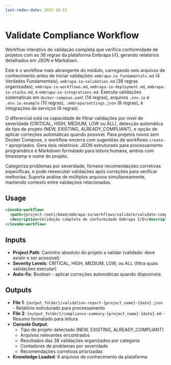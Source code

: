 ```yaml
---
last-redoc-date: 2025-10-22
---
```


# Validate Compliance Workflow

Workflow interativo de validação completa que verifica conformidade de projetos com as 38 regras da plataforma Embrapa I/O, gerando relatórios detalhados em JSON e Markdown.

Este é o workflow mais abrangente do módulo, carregando seis arquivos de conhecimento antes de iniciar validações: `embrapa-io-fundamentals.md` (4 Verdades Fundamentais), `embrapa-io-validation.md` (38 regras organizadas), `embrapa-io-workflows.md`, `embrapa-io-deployment.md`, `embrapa-io-stacks.md`, e `embrapa-io-integrations.md`. Executa validações sistemáticas em `docker-compose.yaml` (14 regras), arquivos `.env.io` e `.env.io.example` (10 regras), `.embrapa/settings.json` (8 regras), e integrações de serviços (6 regras).

O diferencial está na capacidade de filtrar validações por nível de severidade (CRITICAL, HIGH, MEDIUM, LOW ou ALL), detecção automática de tipo de projeto (NEW, EXISTING, ALREADY_COMPLIANT), e opção de aplicar correções automáticas quando possível. Para projetos novos sem Docker Compose, o workflow encerra com sugestões de workflows `create-*` apropriados. Gera dois relatórios: JSON estruturado para processamento programático e Markdown formatado para leitura humana, ambos com timestamp e nome do projeto.

Categoriza problemas por severidade, fornece recomendações corretivas específicas, e pode reexecutar validações após correções para verificar melhorias. Suporta análise de múltiplos arquivos simultaneamente, mantendo contexto entre validações relacionadas.

## Usage

```xml
<invoke-workflow>
  <path>{project-root}/bmad/embrapa-io/workflows/validate/validate-compliance/workflow.yaml</path>
  <description>Validação completa de conformidade Embrapa I/O</description>
</invoke-workflow>
```

## Inputs

- **Project Path**: Caminho absoluto do projeto a validar (validado: deve existir e ser acessível)
- **Severity Levels**: CRITICAL, HIGH, MEDIUM, LOW, ou ALL (filtra quais validações executar)
- **Auto-fix**: Boolean - aplicar correções automáticas quando disponíveis

## Outputs

- **File 1**: `{output_folder}/validation-report-{project_name}-{date}.json` - Relatório estruturado para processamento
- **File 2**: `{output_folder}/compliance-summary-{project_name}-{date}.md` - Resumo formatado para leitura
- **Console Output**:
  - Tipo de projeto detectado (NEW, EXISTING, ALREADY_COMPLIANT)
  - Arquivos relevantes encontrados
  - Resultados das 38 validações organizados por categoria
  - Contadores de problemas por severidade
  - Recomendações corretivas priorizadas
- **Knowledge Loaded**: 6 arquivos de conhecimento da plataforma
